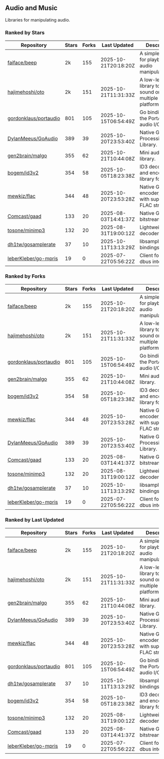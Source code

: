 ## Audio and Music

Libraries for manipulating audio.

### Ranked by Stars

| Repository | Stars | Forks | Last Updated | Description | 
|------------|-------|-------|--------------|-------------|
| [faiface/beep](https://github.com/faiface/beep) | 2k | 155 | 2025-10-21T20:18:20Z |  A simple library for playback and audio manipulation. |
| [hajimehoshi/oto](https://github.com/hajimehoshi/oto) | 2k | 151 | 2025-10-21T11:31:33Z |  A low-level library to play sound on multiple platforms. |
| [gordonklaus/portaudio](https://github.com/gordonklaus/portaudio) | 801 | 105 | 2025-10-15T06:54:49Z |  Go bindings for the PortAudio audio I/O library. |
| [DylanMeeus/GoAudio](https://github.com/DylanMeeus/GoAudio) | 389 | 39 | 2025-10-20T23:53:40Z |  Native Go Audio Processing Library. |
| [gen2brain/malgo](https://github.com/gen2brain/malgo) | 355 | 62 | 2025-10-21T10:44:08Z |  Mini audio library. |
| [bogem/id3v2](https://github.com/bogem/id3v2) | 354 | 58 | 2025-10-05T18:23:38Z |  ID3 decoding and encoding library for Go. |
| [mewkiz/flac](https://github.com/mewkiz/flac) | 344 | 48 | 2025-10-20T23:53:28Z |  Native Go FLAC encoder/decoder with support for FLAC streams. |
| [Comcast/gaad](https://github.com/Comcast/gaad) | 133 | 20 | 2025-08-03T14:41:37Z |  Native Go AAC bitstream parser. |
| [tosone/minimp3](https://github.com/tosone/minimp3) | 132 | 20 | 2025-08-31T19:00:12Z |  Lightweight MP3 decoder library. |
| [dh1tw/gosamplerate](https://github.com/dh1tw/gosamplerate) | 37 | 10 | 2025-10-11T13:13:29Z |  libsamplerate bindings for go. |
| [leberKleber/go-mpris](https://github.com/leberKleber/go-mpris) | 19 | 0 | 2025-07-22T05:56:22Z |  Client for mpris dbus interfaces. |

### Ranked by Forks

| Repository | Stars | Forks | Last Updated | Description | 
|------------|-------|-------|--------------|-------------|
| [faiface/beep](https://github.com/faiface/beep) | 2k | 155 | 2025-10-21T20:18:20Z |  A simple library for playback and audio manipulation. |
| [hajimehoshi/oto](https://github.com/hajimehoshi/oto) | 2k | 151 | 2025-10-21T11:31:33Z |  A low-level library to play sound on multiple platforms. |
| [gordonklaus/portaudio](https://github.com/gordonklaus/portaudio) | 801 | 105 | 2025-10-15T06:54:49Z |  Go bindings for the PortAudio audio I/O library. |
| [gen2brain/malgo](https://github.com/gen2brain/malgo) | 355 | 62 | 2025-10-21T10:44:08Z |  Mini audio library. |
| [bogem/id3v2](https://github.com/bogem/id3v2) | 354 | 58 | 2025-10-05T18:23:38Z |  ID3 decoding and encoding library for Go. |
| [mewkiz/flac](https://github.com/mewkiz/flac) | 344 | 48 | 2025-10-20T23:53:28Z |  Native Go FLAC encoder/decoder with support for FLAC streams. |
| [DylanMeeus/GoAudio](https://github.com/DylanMeeus/GoAudio) | 389 | 39 | 2025-10-20T23:53:40Z |  Native Go Audio Processing Library. |
| [Comcast/gaad](https://github.com/Comcast/gaad) | 133 | 20 | 2025-08-03T14:41:37Z |  Native Go AAC bitstream parser. |
| [tosone/minimp3](https://github.com/tosone/minimp3) | 132 | 20 | 2025-08-31T19:00:12Z |  Lightweight MP3 decoder library. |
| [dh1tw/gosamplerate](https://github.com/dh1tw/gosamplerate) | 37 | 10 | 2025-10-11T13:13:29Z |  libsamplerate bindings for go. |
| [leberKleber/go-mpris](https://github.com/leberKleber/go-mpris) | 19 | 0 | 2025-07-22T05:56:22Z |  Client for mpris dbus interfaces. |

### Ranked by Last Updated

| Repository | Stars | Forks | Last Updated | Description | 
|------------|-------|-------|--------------|-------------|
| [faiface/beep](https://github.com/faiface/beep) | 2k | 155 | 2025-10-21T20:18:20Z |  A simple library for playback and audio manipulation. |
| [hajimehoshi/oto](https://github.com/hajimehoshi/oto) | 2k | 151 | 2025-10-21T11:31:33Z |  A low-level library to play sound on multiple platforms. |
| [gen2brain/malgo](https://github.com/gen2brain/malgo) | 355 | 62 | 2025-10-21T10:44:08Z |  Mini audio library. |
| [DylanMeeus/GoAudio](https://github.com/DylanMeeus/GoAudio) | 389 | 39 | 2025-10-20T23:53:40Z |  Native Go Audio Processing Library. |
| [mewkiz/flac](https://github.com/mewkiz/flac) | 344 | 48 | 2025-10-20T23:53:28Z |  Native Go FLAC encoder/decoder with support for FLAC streams. |
| [gordonklaus/portaudio](https://github.com/gordonklaus/portaudio) | 801 | 105 | 2025-10-15T06:54:49Z |  Go bindings for the PortAudio audio I/O library. |
| [dh1tw/gosamplerate](https://github.com/dh1tw/gosamplerate) | 37 | 10 | 2025-10-11T13:13:29Z |  libsamplerate bindings for go. |
| [bogem/id3v2](https://github.com/bogem/id3v2) | 354 | 58 | 2025-10-05T18:23:38Z |  ID3 decoding and encoding library for Go. |
| [tosone/minimp3](https://github.com/tosone/minimp3) | 132 | 20 | 2025-08-31T19:00:12Z |  Lightweight MP3 decoder library. |
| [Comcast/gaad](https://github.com/Comcast/gaad) | 133 | 20 | 2025-08-03T14:41:37Z |  Native Go AAC bitstream parser. |
| [leberKleber/go-mpris](https://github.com/leberKleber/go-mpris) | 19 | 0 | 2025-07-22T05:56:22Z |  Client for mpris dbus interfaces. |

